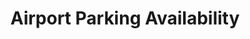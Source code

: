 ---
title: Airport Parking Availability
organization: Philadelphia Parking Authority
notes: asdf

---